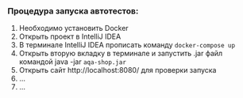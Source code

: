 ### Процедура запуска автотестов:
1. Необходимо установить Docker
2. Открыть проект в IntelliJ IDEA 
3. В терминале IntelliJ IDEA прописать команду `docker-compose up`
4. Открыть вторую вкладку в терминале и запустить .jar файл командой 
java -jar `aqa-shop.jar`
5. Открыть сайт http://localhost:8080/ для проверки запуска
6. ... 
7. ...